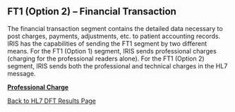 ## FT1 (Option 2) – Financial Transaction

The financial transaction segment contains the detailed data necessary to post charges, payments, adjustments, etc. to patient accounting records. IRIS has the capabilities of sending the FT1 segment by two different means. For the FT1 (Option 1) segment, IRIS sends professional charges (charging for the professional readers alone). For the FT1 (Option 2) segment, IRIS sends both the professional and technical charges in the HL7 message.

[**Professional Charge**](/docs/integration/DFT_Results/FT1_Option2_Professional_Charge.md)

[Back to HL7 DFT Results Page](/docs/integration/DFT_Results/index.md)